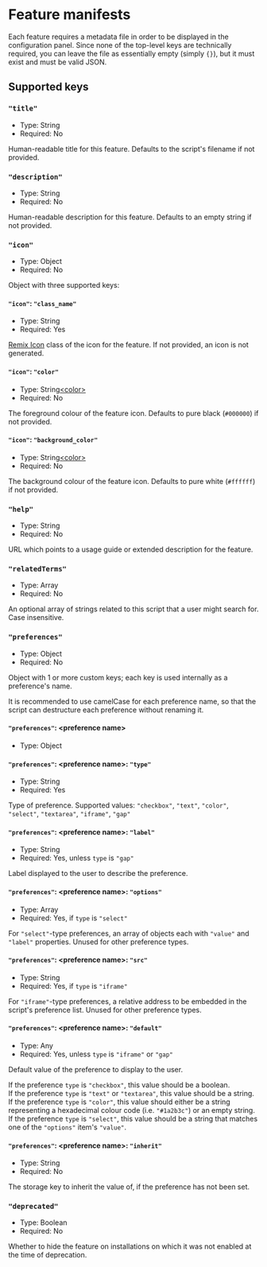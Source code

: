 # Feature manifests

Each feature requires a metadata file in order to be displayed in the configuration panel. Since none of the top-level keys are technically required, you can leave the file as essentially empty (simply `{}`), but it must exist and must be valid JSON.

## Supported keys

### `"title"`
- Type: String
- Required: No

Human-readable title for this feature. Defaults to the script's filename if not provided.

### `"description"`
- Type: String
- Required: No

Human-readable description for this feature. Defaults to an empty string if not provided.

### `"icon"`
- Type: Object
- Required: No

Object with three supported keys:

#### `"icon"`: `"class_name"`
- Type: String
- Required: Yes

[Remix Icon](https://remixicon.com/) class of the icon for the feature. If not provided, an icon is not generated.

#### `"icon"`: `"color"`
- Type: String[\<color\>](https://developer.mozilla.org/en-US/docs/Web/CSS/color_value)
- Required: No

The foreground colour of the feature icon. Defaults to pure black (`#000000`) if not provided.

#### `"icon"`: `"background_color"`
- Type: String[\<color\>](https://developer.mozilla.org/en-US/docs/Web/CSS/color_value)
- Required: No

The background colour of the feature icon. Defaults to pure white (`#ffffff`) if not provided.

### `"help"`
- Type: String
- Required: No

URL which points to a usage guide or extended description for the feature.

### `"relatedTerms"`
- Type: Array
- Required: No

An optional array of strings related to this script that a user might search for. Case insensitive.

### `"preferences"`
- Type: Object
- Required: No

Object with 1 or more custom keys; each key is used internally as a preference's name.

It is recommended to use camelCase for each preference name, so that the script can destructure each preference without renaming it.

#### `"preferences"`: \<preference name\>
- Type: Object

#### `"preferences"`: \<preference name\>: `"type"`
- Type: String
- Required: Yes

Type of preference. Supported values: `"checkbox"`, `"text"`, `"color"`, `"select"`, `"textarea"`, `"iframe"`, `"gap"`

#### `"preferences"`: \<preference name\>: `"label"`
- Type: String
- Required: Yes, unless `type` is `"gap"`

Label displayed to the user to describe the preference.

#### `"preferences"`: \<preference name\>: `"options"`
- Type: Array
- Required: Yes, if `type` is `"select"`

For `"select"`-type preferences, an array of objects each with `"value"` and `"label"` properties. Unused for other preference types.

#### `"preferences"`: \<preference name\>: `"src"`
- Type: String
- Required: Yes, if `type` is `"iframe"`

For `"iframe"`-type preferences, a relative address to be embedded in the script's preference list. Unused for other preference types.

#### `"preferences"`: \<preference name\>: `"default"`
- Type: Any
- Required: Yes, unless `type` is `"iframe"` or `"gap"`

Default value of the preference to display to the user.

If the preference `type` is `"checkbox"`, this value should be a boolean.  
If the preference `type` is `"text"` or `"textarea"`, this value should be a string.  
If the preference `type` is `"color"`, this value should either be a string representing a hexadecimal colour code (i.e. `"#1a2b3c"`) or an empty string.  
If the preference `type` is `"select"`, this value should be a string that matches one of the `"options"` item's `"value"`.

#### `"preferences"`: \<preference name\>: `"inherit"`
- Type: String
- Required: No

The storage key to inherit the value of, if the preference has not been set.

### `"deprecated"`
- Type: Boolean
- Required: No

Whether to hide the feature on installations on which it was not enabled at the time of deprecation.
